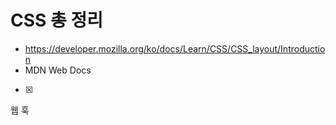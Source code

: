 # CSS 총 정리
 - https://developer.mozilla.org/ko/docs/Learn/CSS/CSS_layout/Introduction
 - MDN Web Docs
  - [X] 

웹 훅 

